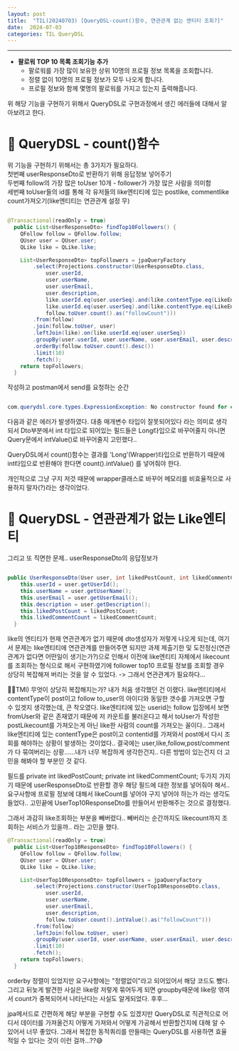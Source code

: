 ```yaml
---
layout: post
title:  "TIL(20240703) [QueryDSL-count()함수, 연관관계 없는 엔티티 조회?]"
date:  2024-07-03
categories: TIL QueryDSL
---
```


---------------------------------------------------------------------


- **팔로워 TOP 10 목록 조회기능 추가**
    - 팔로워를 가장 많이 보유한 상위 10명의 프로필 정보 목록을 조회합니다.
    - 정렬 없이 10명의 프로필 정보가 모두 나오게 합니다.
    - 프로필 정보와 함께 몇명의 팔로워를 가지고 있는지 출력해줍니다.


위 해당 기능을 구현하기 위해서 QueryDSL로 구현과정에서
생긴 에러들에 대해서 알아보려고 한다. 


# 📌 QueryDSL - count()함수

위 기능을 구현하기 위해서는 총 3가지가 필요하다.<br>
첫번째 userResponseDto로 반환하기 위해 응답정보 넣어주기<br>
두번째 follow의 가장 많은 toUser 10개 - follower가 가장 많은 사람을 의미함<br>
세번째 toUser들의 id를 통해 각 유저들의 like엔티티에 있는 postlike, commentlike count가져오기(like엔티티는 연관관계 설정 무) <br>

```java

@Transactional(readOnly = true)
  public List<UserResponseDto> findTop10Followers() {
    QFollow follow = QFollow.follow;
    QUser user = QUser.user;
    QLike like = QLike.like;

    List<UserResponseDto> topFollowers = jpaQueryFactory
        .select(Projections.constructor(UserResponseDto.class,
            user.userId,
            user.userName,
            user.userEmail,
            user.description,
            like.userId.eq(user.userSeq).and(like.contentType.eq(LikeEnum.POST)).count().as("likedPostCount"),
            like.userId.eq(user.userSeq).and(like.contentType.eq(LikeEnum.COMMENT)).count().as("likedCommentCount"),
            follow.toUser.count().as("followCount")))
        .from(follow)
        .join(follow.toUser, user)
        .leftJoin(like).on(like.userId.eq(user.userSeq))
        .groupBy(user.userId, user.userName, user.userEmail, user.description)
        .orderBy(follow.toUser.count().desc())
        .limit(10)
        .fetch();
    return topFollowers;
  }


```

작성하고 postman에서 send를 요청하는 순간


```java

com.querydsl.core.types.ExpressionException: No constructor found for class com.sparta.heartvera.domain.user.dto.UserResponseDto with parameters: [class java.lang.String, class java.lang.String, class java.lang.String, class java.lang.String, class java.lang.Long, class java.lang.Long, class java.lang.Long]	at com.querydsl.core.util.ConstructorUtils.getConstructorParameters(ConstructorUtils.java:121)

```

다음과 같은 에러가 발생하였다.
대충 매개변수 타입이 잘못되어있다 라는 의미로 생각되서
Dto부분에서 int 타입으로 되어있는 필드들은 Long타입으로 바꾸어줄지 아니면 Query문에서 intValue()로 바꾸어줄지 고민했다.. 

QueryDSL에서 count()함수는 결과를 'Long'(Wrapper)타입으로 반환하기 때문에 int타입으로 반환해야 한다면 count().intValue() 를 넣어줘야 한다. 

개인적으로 그냥 구지 저것 때문에 wrapper클래스로 바꾸어 메모리를 비효율적으로 사용하지 말자(?)라는 생각이었다.


# 📌 QueryDSL - 연관관계가 없는 Like엔티티

그리고 또 직면한 문제.. userResponseDto의 응답정보가 


```java

public UserResponseDto(User user, int likedPostCount, int likedCommentCount) {
    this.userId = user.getUserId();
    this.userName = user.getUserName();
    this.userEmail = user.getUserEmail();
    this.description = user.getDescription();
    this.likedPostCount = likedPostCount;
    this.likedCommentCount = likedCommentCount;
  }

```

like의 엔티티가 현재 연관관계가 없기 때문에 dto생성자가 저렇게 나오게 되는데, 여기서 문제는 like엔티티에 연관관계를 만들어주면 되지만 과제 제출기한 및 도전정신(연관관계가 없다면 어떤일이 생기는가?)으로 인해서 이전에 like엔티티 자체에서 likecount를 조회하는 형식으로 해서 구현하였기에 follower top10 프로필 정보를 조회할 경우 상당히 복잡해져 버리는 것을 알 수 있었다. -> 그래서 연관관계가 필요하다...

🤦‍♀️TMI) 무엇이 상당히 복잡해지는가? 내가 처음 생각했던 건 이랬다. like엔티티에서 contentType이 post이고 follow to_user의 아이디와 동일한 갯수를 가져오면 구할 수 있겟지 생각했는데, 큰 착오였다. like엔티티에 있는 userid는 follow 입장에서 보면 fromUser와 같은 존재였기 때문에 저 카운트를 불러온다고 해서 toUser가 작성한 postLikecount를 가져오는게 아닌 like한 사람의 count를 가져오는 꼴이다.. 그래서 like엔티티에 있는 contentType은 post이고 contentid를 가져와서 post에서 다시 조회를 해야하는 상황이 발생하는 것이었다.. 결국에는 user,like,follow,post/comment가 다 묶여버리는 상황......내가 너무 복잡하게 생각한건지.. 다른 방법이 있는건지 더 고민을 해봐야 할 부분인 것 같다. 

필드를   private int likedPostCount; private int likedCommentCount; 두가지 가지기 때문에 userResponseDto로 반환할 경우 해당 필드에 대한 정보를 넣어줘야 해서.. 요구사항에 프로필 정보에 대해서 likeCount를 넣어야 구지 넣어야 하는가 라는 생각도 들었다.. 고민끝에 UserTop10ResponseDto를 만들어서 반환해주는 것으로 결정했다.

그래서 과감히 like조회하는 부분을 빼버렸다.. 빼버리는 순간까지도 likecount까지 조회하는 서비스가 있을까.. 라는 고민을 했다.

```java
@Transactional(readOnly = true)
  public List<UserTop10ResponseDto> findTop10Followers() {
    QFollow follow = QFollow.follow;
    QUser user = QUser.user;
    QLike like = QLike.like;

    List<UserTop10ResponseDto> topFollowers = jpaQueryFactory
        .select(Projections.constructor(UserTop10ResponseDto.class,
            user.userId,
            user.userName,
            user.userEmail,
            user.description,
            follow.toUser.count().intValue().as("followCount")))
        .from(follow)
        .leftJoin(follow.toUser, user)
        .groupBy(user.userId, user.userName, user.userEmail, user.description)
        .limit(10)
        .fetch();
    return topFollowers;
  }

```

orderby 정렬이 있었지만 요구사항에는 "정렬없이"라고 되어있어서 해당 코드도 뺐다. 그리고 뒤늦게 발견한 사실은 like랑 저렇게 묶어두게 되면 groupby때문에 like랑 엮여서
count가 중복되어서 나타난다는 사실도 알게되었다. 후후...

jpa메서드로 간편하게 해당 부분을 구현할 수도 있겠지만 QueryDSL로 직관적으로 어디서 데이터를 가져올건지 어떻게 가져와서 어떻게 가공해서 반환할건지에 대해 알 수 있어서 너무 좋았다. 그래서 복잡한 동적쿼리를 만들때는 QueryDSL를 사용하면 효율적일 수 있다는 것이 이런 걸까...??😅